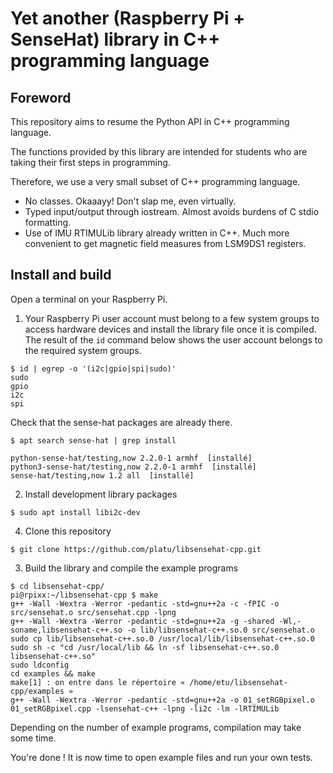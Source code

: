 # Yet another (Raspberry Pi + SenseHat) library in C++ programming language

## Foreword 
This repository aims to resume the Python API in C++ programming language.

The functions provided by this library are intended for students who are taking their first steps in programming.

Therefore, we use a very small subset of C++ programming language.
* No classes. Okaaayy! Don't slap me, even virtually.
* Typed input/output through iostream. Almost avoids burdens of C stdio formatting.
* Use of IMU RTIMULib library already written in C++. Much more convenient to get magnetic field measures from LSM9DS1 registers.

## Install and build

Open a terminal on your Raspberry Pi.

1. Your Raspberry Pi user account must belong to a few system groups to access hardware devices and install the library file once it is compiled.
The result of the `id` command below shows the user account belongs to the required system groups.
 ```
 $ id | egrep -o '(i2c|gpio|spi|sudo)'
 sudo
 gpio
 i2c
 spi
 ```

 Check that the sense-hat packages are already there.
 ```
 $ apt search sense-hat | grep install

 python-sense-hat/testing,now 2.2.0-1 armhf  [installé]
 python3-sense-hat/testing,now 2.2.0-1 armhf  [installé]
 sense-hat/testing,now 1.2 all  [installé]
 ```

2. Install development library packages
 ```
 $ sudo apt install libi2c-dev
 ```

4. Clone this repository
 ```
 $ git clone https://github.com/platu/libsensehat-cpp.git
 ```

3. Build the library and compile the example programs
 ```
 $ cd libsensehat-cpp/
 pi@rpixx:~/libsensehat-cpp $ make
 g++ -Wall -Wextra -Werror -pedantic -std=gnu++2a -c -fPIC -o src/sensehat.o src/sensehat.cpp -lpng
 g++ -Wall -Wextra -Werror -pedantic -std=gnu++2a -g -shared -Wl,-soname,libsensehat-c++.so -o lib/libsensehat-c++.so.0 src/sensehat.o
 sudo cp lib/libsensehat-c++.so.0 /usr/local/lib/libsensehat-c++.so.0
 sudo sh -c "cd /usr/local/lib && ln -sf libsensehat-c++.so.0 libsensehat-c++.so"
 sudo ldconfig
 cd examples && make
 make[1] : on entre dans le répertoire « /home/etu/libsensehat-cpp/examples »
 g++ -Wall -Wextra -Werror -pedantic -std=gnu++2a -o 01_setRGBpixel.o 01_setRGBpixel.cpp -lsensehat-c++ -lpng -li2c -lm -lRTIMULib
 ```
 Depending on the number of example programs, compilation may take some time.

You're done ! It is now time to open example files and run your own tests.
